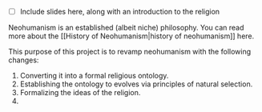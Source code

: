 - [ ] Include slides here, along with an introduction to the religion


Neohumanism is an established (albeit niche) philosophy. You can read more about the [[History of Neohumanism|history of neohumanism]] here.


This purpose of this project is to revamp neohumanism with the following changes:
1) Converting it into a formal religious ontology.
2) Establishing the ontology to evolves via principles of natural selection.
3) Formalizing the ideas of the religion.
4) 